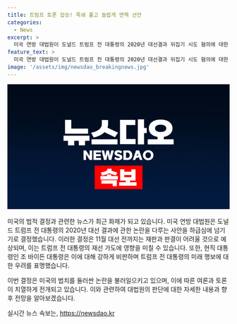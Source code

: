 ```yaml
---
title: 트럼프 토론 압승! 족쇄 풀고 놀랍게 면책 선언
categories:
  - News
excerpt: >
  미국 연방 대법원이 도널드 트럼프 전 대통령의 2020년 대선결과 뒤집기 시도 혐의에 대한 면책여부 판단을 하급심 재판부로 넘기면서, 11월 대선 전 재판이 불가능한 상황이 되었다. 조 바이든 대통령은 대법원의 결정을 비판하며 트럼프 전 대통령이 더 대담해질 것이라 우려했고, 이에 대한 대법원의 결정은 분분한 반응을 불러일으키고 있다. 대선 결과 뒤집기 시도 중 법무부 당국자들과 대선 후 진행한 각종 논의 혐의는 면책적용이 확정되었지만, 다른 혐의는 하급심 법원이 판단할 예정이다. 이에 트럼프 전 대통령의 대선가도에는 법률리스크 하나가 줄어든 셈이다.
feature_text: >
  미국 연방 대법원이 도널드 트럼프 전 대통령의 2020년 대선결과 뒤집기 시도 혐의에 대한 면책여부 판단을 하급심 재판부로 넘기면서, 11월 대선 전 재판이 불가능한 상황이 되었다. 조 바이든 대통령은 대법원의 결정을 비판하며 트럼프 전 대통령이 더 대담해질 것이라 우려했고, 이에 대한 대법원의 결정은 분분한 반응을 불러일으키고 있다. 대선 결과 뒤집기 시도 중 법무부 당국자들과 대선 후 진행한 각종 논의 혐의는 면책적용이 확정되었지만, 다른 혐의는 하급심 법원이 판단할 예정이다. 이에 트럼프 전 대통령의 대선가도에는 법률리스크 하나가 줄어든 셈이다.
image: '/assets/img/newsdao_breakingnews.jpg'
---
```


<p><img src="/assets/img/newsdao_breakingnews.jpg" alt="implanttips 속보" /></p>

<p>미국의 법적 결정과 관련한 뉴스가 최근 화제가 되고 있습니다. 미국 연방 대법원은 도널드 트럼프 전 대통령의 2020년 대선 결과에 관한 논란을 다루는 사안을 하급심에 넘기기로 결정했습니다. 이러한 결정은 11월 대선 전까지는 재판과 판결이 어려울 것으로 예상되며, 이는 트럼프 전 대통령의 재선 가도에 영향을 미칠 수 있습니다. 또한, 현직 대통령인 조 바이든 대통령은 이에 대해 강하게 비판하며 트럼프 전 대통령의 미래 행보에 대한 우려를 표명했습니다. </p>

<p>이번 결정은 미국의 법치를 둘러싼 논란을 불러일으키고 있으며, 이에 따른 여론과 토론이 치열하게 전개되고 있습니다. 이와 관련하여 대법원의 판단에 대한 자세한 내용과 향후 전망을 알아보겠습니다.</p>
실시간 뉴스 속보는, <a href="https://newsdao.kr" rel="dofollow">https://newsdao.kr</a>


